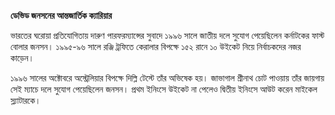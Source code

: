 **ডেভিড জনসনের আন্তজার্তিক ক্যারিয়ার**

ভারতের ঘরোয়া প্রতিযোগিতায় দারুণ পারফরম্যান্সের সুবাদে ১৯৯৬ সালে জাতীয় দলে সুযোগ পেয়েছিলেন কর্নাটকের ফাস্ট বোলার জনসন। ১৯৯৫-৯৬ সালে রঞ্জি ট্রফিতে কেরালার বিপক্ষে ১৫২ রানে ১০ উইকেট নিয়ে নির্বাচকদের নজর কাড়েন।

১৯৯৬ সালের অক্টোবরে অস্ট্রেলিয়ার বিপক্ষে দিল্লি টেস্টে তাঁর অভিষেক হয়। জাভাগাল শ্রীনাথ চোট পাওয়ায় তাঁর জায়গায় সেই ম্যাচে দলে সুযোগ পেয়েছিলেন জনসন। প্রথম ইনিংসে উইকেট না পেলেও দ্বিতীয় ইনিংসে আউট করেন মাইকেল স্ল্যাটারকে।
